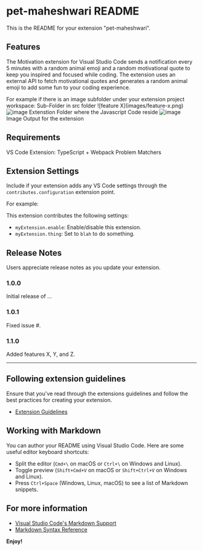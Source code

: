 # pet-maheshwari README

This is the README for your extension "pet-maheshwari". 

## Features

The Motivation extension for Visual Studio Code sends a notification every 5 minutes with a random animal emoji and a random motivational quote to keep you inspired and focused while coding. The extension uses an external API to fetch motivational quotes and generates a random animal emoji to add some fun to your coding experience.

For example if there is an image subfolder under your extension project workspace:
Sub-Folder in src folder
\!\[feature X\]\(images/feature-x.png\)
![image](https://user-images.githubusercontent.com/107218672/219881173-b2d96452-f7bc-47c6-8003-6e1e46d1b4b0.png)
Extenstion Folder where the Javascript Code reside
![image](https://user-images.githubusercontent.com/107218672/219881083-5cb2af9e-28ce-4654-bdaa-19fd7d58bc88.png)
Image Output for the extension 

## Requirements

VS Code Extension: TypeScript + Webpack Problem Matchers

## Extension Settings

Include if your extension adds any VS Code settings through the `contributes.configuration` extension point.

For example:

This extension contributes the following settings:

* `myExtension.enable`: Enable/disable this extension.
* `myExtension.thing`: Set to `blah` to do something.

## Release Notes

Users appreciate release notes as you update your extension.

### 1.0.0

Initial release of ...

### 1.0.1

Fixed issue #.

### 1.1.0

Added features X, Y, and Z.

---

## Following extension guidelines

Ensure that you've read through the extensions guidelines and follow the best practices for creating your extension.

* [Extension Guidelines](https://code.visualstudio.com/api/references/extension-guidelines)

## Working with Markdown

You can author your README using Visual Studio Code. Here are some useful editor keyboard shortcuts:

* Split the editor (`Cmd+\` on macOS or `Ctrl+\` on Windows and Linux).
* Toggle preview (`Shift+Cmd+V` on macOS or `Shift+Ctrl+V` on Windows and Linux).
* Press `Ctrl+Space` (Windows, Linux, macOS) to see a list of Markdown snippets.

## For more information

* [Visual Studio Code's Markdown Support](http://code.visualstudio.com/docs/languages/markdown)
* [Markdown Syntax Reference](https://help.github.com/articles/markdown-basics/)

**Enjoy!**
